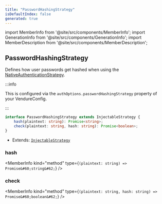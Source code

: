 ```yaml
---
title: "PasswordHashingStrategy"
isDefaultIndex: false
generated: true
---
```

<!-- This file was generated from the Vendure source. Do not modify. Instead, re-run the "docs:build" script -->
import MemberInfo from '@site/src/components/MemberInfo';
import GenerationInfo from '@site/src/components/GenerationInfo';
import MemberDescription from '@site/src/components/MemberDescription';


## PasswordHashingStrategy

<GenerationInfo sourceFile="packages/core/src/config/auth/password-hashing-strategy.ts" sourceLine="17" packageName="@bb-vendure/core" since="1.3.0" />

Defines how user passwords get hashed when using the <a href='/reference/typescript-api/auth/native-authentication-strategy#nativeauthenticationstrategy'>NativeAuthenticationStrategy</a>.

:::info

This is configured via the `authOptions.passwordHashingStrategy` property of
your VendureConfig.

:::

```ts title="Signature"
interface PasswordHashingStrategy extends InjectableStrategy {
    hash(plaintext: string): Promise<string>;
    check(plaintext: string, hash: string): Promise<boolean>;
}
```
* Extends: <code><a href='/reference/typescript-api/common/injectable-strategy#injectablestrategy'>InjectableStrategy</a></code>



<div className="members-wrapper">

### hash

<MemberInfo kind="method" type={`(plaintext: string) => Promise&#60;string&#62;`}   />


### check

<MemberInfo kind="method" type={`(plaintext: string, hash: string) => Promise&#60;boolean&#62;`}   />




</div>
